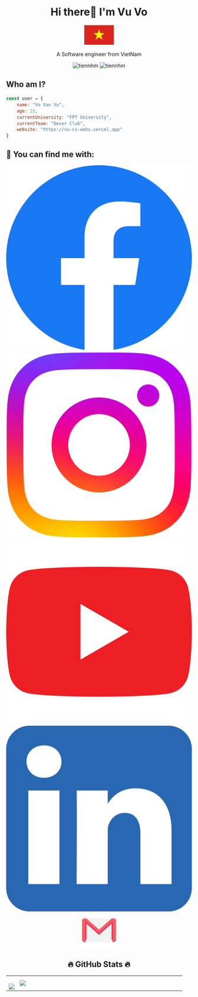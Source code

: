 <h1 align = "center" >Hi there👋 I'm Vu Vo</h1>
<p align = "center"><img src = "./asset/Wikipedia-Flags-VN-Vietnam-Flag.svg" width="80px"></img></p>
<p align = "center">A Software engineer from VietNam</p>
<p align ="center"> <img src="https://komarev.com/ghpvc/?username=vu-sudo" alt="tiennhm" /> <img src="https://badges.pufler.dev/repos/vu-sudo" alt="tiennhm" /> </p>


## Who am I?
```javascript
const user = {
    name: "Vo Van Vu",
    age: 21,
    currentUniversity: "FPT University",
    currentTeam: "Dever Club",
    website: "https://vu-cv-webs.vercel.app"
}
```

<h2>📌 You can find me with: </h2>
<p align="center">
    <a href="https://www.facebook.com/VanVu.070403" alt="Facebook">
        <img src="./asset/5296499_fb_facebook_facebook logo_icon.svg" target="_blank" />
    </a> 
    <a href="https://www.instagram.com/vu.07.04/" alt=Instargram>
        <img src="./asset/5296765_camera_instagram_instagram logo_icon.svg" target="_blank">
    </a>
    <a href="https://www.youtube.com/channel/UCq6bM5MwZ1rsNMQJUGkxNig" alt=Youtube>
        <img src="./asset/5296521_play_video_vlog_youtube_youtube logo_icon.svg" target="_blank">
    </a>
    <a href="https://www.linkedin.com/in/vu-vu-26b748223/" alt=LinkedIn>
        <img src="./asset/5296501_linkedin_network_linkedin logo_icon.svg" target="_blank">
    </a>
    <a href="mailto: https://www.linkedin.com/in/vu-vu-26b748223/" alt=LinkedIn>
        <img src="./asset/3377042_gmail_logo_media_social_icon.svg" target="_blank"> 
    </a>
</p>

 <h2 align="center">🔥 GitHub Stats 🔥</h2>
 <!-- https://github.com/anuraghazra/github-readme-stats -->

   <table align="center" style="width:100%;">
    <tr>
      <td>
        <br>
          <div align=center>
            <a href="#" title="vu-sudo">
              <img width="315" align ="center" src="https://github-readme-stats.vercel.app/api/top-langs/?username=vu-sudo&hide=c%23,powershell,Mathematica,Ruby,Objective-C,Objective-C%2b%2b,Cuda&title_color=61dafb&text_color=ffffff&icon_color=61dafb&bg_color=20232a&langs_count=8&layout=compact&border_color=61dafb&hide_border=true" />
            </a>
          </div>
      </td>
      <td>
        <div align=center>
          <a href="#" title="vu-sudo">
            <img align="right" width="434" src="https://github-readme-stats.vercel.app/api?username=vu-sudo&show_icons=true&theme=react&border_color=61dafb&hide_border=true" />
          </a>
        </div>
      </td>
    </tr>
  </table>


